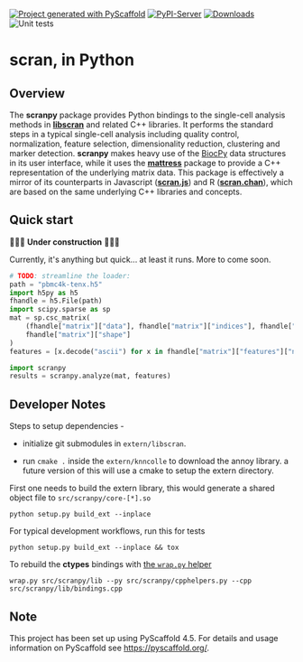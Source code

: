 <!-- These are examples of badges you might want to add to your README:
     please update the URLs accordingly

[![Built Status](https://api.cirrus-ci.com/github/<USER>/scranpy.svg?branch=main)](https://cirrus-ci.com/github/<USER>/scranpy)
[![ReadTheDocs](https://readthedocs.org/projects/scranpy/badge/?version=latest)](https://scranpy.readthedocs.io/en/stable/)
[![Coveralls](https://img.shields.io/coveralls/github/<USER>/scranpy/main.svg)](https://coveralls.io/r/<USER>/scranpy)
[![Conda-Forge](https://img.shields.io/conda/vn/conda-forge/scranpy.svg)](https://anaconda.org/conda-forge/scranpy)
[![Twitter](https://img.shields.io/twitter/url/http/shields.io.svg?style=social&label=Twitter)](https://twitter.com/scranpy)
-->

[![Project generated with PyScaffold](https://img.shields.io/badge/-PyScaffold-005CA0?logo=pyscaffold)](https://pyscaffold.org/)
[![PyPI-Server](https://img.shields.io/pypi/v/scranpy.svg)](https://pypi.org/project/scranpy/)
[![Downloads](https://pepy.tech/badge/scranpy/month)](https://pepy.tech/project/scranpy)
![Unit tests](https://github.com/BiocPy/scranpy/actions/workflows/pypi-test.yml/badge.svg)

# scran, in Python

## Overview

The **scranpy** package provides Python bindings to the single-cell analysis methods in [**libscran**](https://github.com/LTLA/libscran) and related C++ libraries.
It performs the standard steps in a typical single-cell analysis including quality control, normalization, feature selection, dimensionality reduction, clustering and marker detection.
**scranpy** makes heavy use of the [BiocPy](https://github.com/BiocPy) data structures in its user interface,
while it uses the [**mattress**](https://pypi.org/project/mattress) package to provide a C++ representation of the underlying matrix data.
This package is effectively a mirror of its counterparts in Javascript ([**scran.js**](https://npmjs.com/package/scran.js)) and R ([**scran.chan**](https://github.com/LTLA/scran.chan)),
which are based on the same underlying C++ libraries and concepts.

## Quick start

🚧🚧🚧 **Under construction** 🚧🚧🚧

Currently, it's anything but quick... at least it runs.
More to come soon.

```python
# TODO: streamline the loader:
path = "pbmc4k-tenx.h5"
import h5py as h5
fhandle = h5.File(path)
import scipy.sparse as sp
mat = sp.csc_matrix(
    (fhandle["matrix"]["data"], fhandle["matrix"]["indices"], fhandle["matrix"]["indptr"]), 
    fhandle["matrix"]["shape"]
)
features = [x.decode("ascii") for x in fhandle["matrix"]["features"]["name"]]

import scranpy
results = scranpy.analyze(mat, features)
```

## Developer Notes

Steps to setup dependencies - 

- initialize git submodules in `extern/libscran`.

- run `cmake .` inside the `extern/knncolle` to download the annoy library. a future version of this will use a cmake to setup the extern directory.

First one needs to build the extern library, this would generate a shared object file to `src/scranpy/core-[*].so`

```shell
python setup.py build_ext --inplace
```

For typical development workflows, run this for tests

```shell
python setup.py build_ext --inplace && tox
```

To rebuild the **ctypes** bindings with [the `wrap.py` helper](https://github.com/BiocPy/ctypes-wrapper)

```shell
wrap.py src/scranpy/lib --py src/scranpy/cpphelpers.py --cpp src/scranpy/lib/bindings.cpp
```

<!-- pyscaffold-notes -->

## Note

This project has been set up using PyScaffold 4.5. For details and usage
information on PyScaffold see https://pyscaffold.org/.
